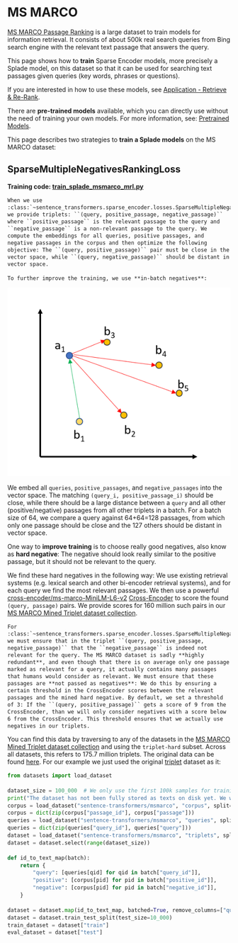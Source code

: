 # MS MARCO
[MS MARCO Passage Ranking](https://github.com/microsoft/MSMARCO-Passage-Ranking) is a large dataset to train models for information retrieval. It consists of about 500k real search queries from Bing search engine with the relevant text passage that answers the query.

This page shows how to **train** Sparse Encoder models, more precisely a Splade model, on this dataset so that it can be used for searching text passages given queries (key words, phrases or questions).

If you are interested in how to use these models, see [Application - Retrieve & Re-Rank](../../applications/retrieve_rerank/README.md).

There are **pre-trained models** available, which you can directly use without the need of training your own models. For more information, see: [Pretrained Models](../../../../docs/sparse_encoder/pretrained_models.md).


This page describes two strategies to **train a Splade models** on the MS MARCO dataset:

## SparseMultipleNegativesRankingLoss
**Training code: [train_splade_msmarco_mrl.py](train_splade_msmarco_mrl.py)**

```{eval-rst}
When we use :class:`~sentence_transformers.sparse_encoder.losses.SparseMultipleNegativesRankingLoss`, we provide triplets: ``(query, positive_passage, negative_passage)`` where ``positive_passage`` is the relevant passage to the query and ``negative_passage`` is a non-relevant passage to the query. We compute the embeddings for all queries, positive passages, and negative passages in the corpus and then optimize the following objective: The ``(query, positive_passage)`` pair must be close in the vector space, while ``(query, negative_passage)`` should be distant in vector space.

To further improve the training, we use **in-batch negatives**: 
```

![MultipleNegativesRankingLoss](https://raw.githubusercontent.com/UKPLab/sentence-transformers/master/docs/img/MultipleNegativeRankingLoss.png)

We embed all `queries`, `positive_passages`, and `negative_passages` into the vector space. The matching `(query_i, positive_passage_i)` should be close, while there should be a large distance between a `query` and all other (positive/negative) passages from all other triplets in a batch. For a batch size of 64, we compare a query against 64+64=128 passages, from which only one passage should be close and the 127 others should be distant in vector space.

One way to **improve training** is to choose really good negatives, also know as **hard negative**: The negative should look really similar to the positive passage, but it should not be relevant to the query.

We find these hard negatives in the following way: We use existing retrieval systems (e.g. lexical search and other bi-encoder retrieval systems), and for each query we find the most relevant passages. We then use a powerful [cross-encoder/ms-marco-MiniLM-L6-v2](https://huggingface.co/cross-encoder/ms-marco-MiniLM-L6-v2) [Cross-Encoder](../../../cross_encoder/applications/README.md) to score the found `(query, passage)` pairs. We provide scores for 160 million such pairs in our [MS MARCO Mined Triplet dataset collection](https://huggingface.co/collections/sentence-transformers/ms-marco-mined-triplets-6644d6f1ff58c5103fe65f23).

```{eval-rst}
For :class:`~sentence_transformers.sparse_encoder.losses.SparseMultipleNegativesRankingLoss`, we must ensure that in the triplet ``(query, positive_passage, negative_passage)`` that the ``negative_passage`` is indeed not relevant for the query. The MS MARCO dataset is sadly **highly redundant**, and even though that there is on average only one passage marked as relevant for a query, it actually contains many passages that humans would consider as relevant. We must ensure that these passages are **not passed as negatives**: We do this by ensuring a certain threshold in the CrossEncoder scores between the relevant passages and the mined hard negative. By default, we set a threshold of 3: If the ``(query, positive_passage)`` gets a score of 9 from the CrossEncoder, than we will only consider negatives with a score below 6 from the CrossEncoder. This threshold ensures that we actually use negatives in our triplets.
```

You can find this data by traversing to any of the datasets in the [MS MARCO Mined Triplet dataset collection](https://huggingface.co/collections/sentence-transformers/ms-marco-mined-triplets-6644d6f1ff58c5103fe65f23) and using the ``triplet-hard`` subset. Across all datasets, this refers to 175.7 million triplets. The original data can be found [here](https://huggingface.co/datasets/sentence-transformers/msmarco-hard-negatives). For our example we just used the original [triplet](https://huggingface.co/datasets/sentence-transformers/msmarco/viewer/triplets) dataset as it:
```python
from datasets import load_dataset

dataset_size = 100_000  # We only use the first 100k samples for training
print("The dataset has not been fully stored as texts on disk yet. We will do this now.")
corpus = load_dataset("sentence-transformers/msmarco", "corpus", split="train")
corpus = dict(zip(corpus["passage_id"], corpus["passage"]))
queries = load_dataset("sentence-transformers/msmarco", "queries", split="train")
queries = dict(zip(queries["query_id"], queries["query"]))
dataset = load_dataset("sentence-transformers/msmarco", "triplets", split="train")
dataset = dataset.select(range(dataset_size))

def id_to_text_map(batch):
    return {
        "query": [queries[qid] for qid in batch["query_id"]],
        "positive": [corpus[pid] for pid in batch["positive_id"]],
        "negative": [corpus[pid] for pid in batch["negative_id"]],
    }

dataset = dataset.map(id_to_text_map, batched=True, remove_columns=["query_id", "positive_id", "negative_id"])
dataset = dataset.train_test_split(test_size=10_000)
train_dataset = dataset["train"]
eval_dataset = dataset["test"]
```